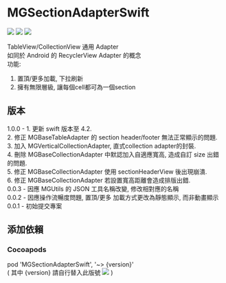 # MGSectionAdapterSwift
![](https://img.shields.io/cocoapods/v/MGSectionAdapterSwift.svg?style=flat) 
![](https://img.shields.io/badge/platform-ios-lightgrey.svg) 
![](https://img.shields.io/badge/language-swift-orange.svg)  

TableView/CollectionView 通用 Adapter  
如同於 Android 的 RecyclerView Adapter 的概念  
功能:  
1. 置頂/更多加載, 下拉刷新  
2. 擁有無限層級, 讓每個cell都可為一個section  

## 版本
1.0.0 - 1. 更新 swift 版本至 4.2.  
            2. 修正 MGBaseTableAdapter 的 section header/footer 無法正常顯示的問題.  
            3. 加入 MGVerticalCollectionAdapter, 直式collection adapter的封裝.  
            4. 刪除 MGBaseCollectionAdapter 中默認加入自適應寬高, 造成自訂 size 出錯的問題.  
            5. 修正 MGBaseCollectionAdapter 使用 sectionHeaderView 後出現崩潰.  
            6. 修正 MGBaseCollectionAdapter 若設置寬高距離會造成排版出錯.  
0.0.3 - 因應 MGUtils 的 JSON 工具名稱改變, 修改相對應的名稱  
0.0.2 - 因應操作流暢度問題, 置頂/更多 加載方式更改為靜態顯示, 而非動畫顯示
0.0.1 - 初始提交專案  

## 添加依賴  

### Cocoapods
pod 'MGSectionAdapterSwift', '~> {version}'  
( 其中 {version} 請自行替入此版號 ![](https://img.shields.io/cocoapods/v/MGSectionAdapterSwift.svg?style=flat) )  
